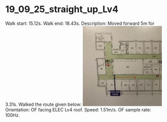 # 19_09_25_straight_up_Lv4

Walk start: 15.12s.
Walk end: 18.43s.
Description: Moved forward 5m for 3.31s. Walked the route given below:
<img src="straight2.jpg" alt="drawing" width="250"/>
Orientation: OF facing ELEC Lv4 roof.
Speed: 1.51m/s.
OF sample rate: 100Hz.